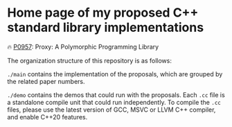 # Home page of my proposed C++ standard library implementations

🔥 [P0957](https://wg21.link/p0957): Proxy: A Polymorphic Programming Library

The organization structure of this repository is as follows:

`./main` contains the implementation of the proposals, which are grouped
         by the related paper numbers.

`./demo` contains the demos that could run with the proposals. Each
		 `.cc` file is a standalone compile unit that could run
		 independently. To compile the `.cc` files, please use the latest
		 version of GCC, MSVC or LLVM C++ compiler, and enable C++20
		 features.
